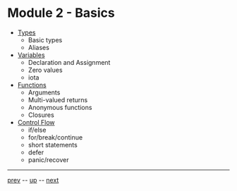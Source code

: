 # Module 2 - Basics
- [Types](2.1.md)
  - Basic types
  - Aliases
- [Variables](2.2.md)
  - Declaration and Assignment
  - Zero values
  - iota
- [Functions](2.3.md)
  - Arguments
  - Multi-valued returns
  - Anonymous functions
  - Closures
- [Control Flow](2.4.md)
  - if/else
  - for/break/continue
  - short statements
  - defer
  - panic/recover
---
[prev](../1-Mechanics/Readme.md) -- [up](../Readme.md) -- [next](../3-Data/Readme.md)